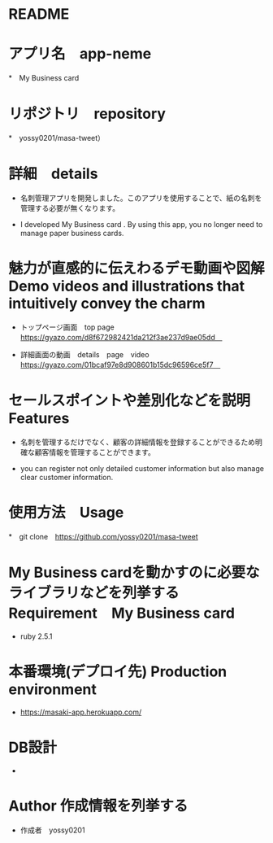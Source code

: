 # README

# アプリ名　app-neme 

*　My Business card　

# リポジトリ　repository 

*　yossy0201/masa-tweet） 
 
# 詳細　details

* 名刺管理アプリを開発しました。このアプリを使用することで、紙の名刺を管理する必要が無くなります。

* I developed My Business card . By using this app, you no longer need to manage paper business cards.
 
# 魅力が直感的に伝えわるデモ動画や図解　Demo videos and illustrations that intuitively convey the charm

* トップページ画面　top page
  https://gyazo.com/d8f672982421da212f3ae237d9ae05dd　

* 詳細画面の動画　details　page　video
  https://gyazo.com/01bcaf97e8d908601b15dc96596ce5f7　

# セールスポイントや差別化などを説明　Features

* 名刺を管理するだけでなく、顧客の詳細情報を登録することができるため明確な顧客情報を管理することができます。

* you can register not only detailed customer information but also manage clear customer information.

# 使用方法　Usage

*　git clone　https://github.com/yossy0201/masa-tweet
 
# My Business cardを動かすのに必要なライブラリなどを列挙する Requirement　My Business card
 
* ruby 2.5.1

# 本番環境(デプロイ先) Production environment

* https://masaki-app.herokuapp.com/

# DB設計

*
 
# Author 作成情報を列挙する
 
* 作成者　yossy0201
